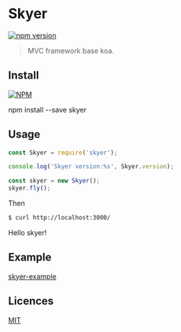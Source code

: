 # Skyer

[![npm version](https://badge.fury.io/js/skyer.svg)](https://badge.fury.io/js/skyer)

> MVC framework base koa.

## Install

[![NPM](https://nodei.co/npm/skyer.png?downloads=true&downloadRank=true&stars=true)](https://nodei.co/npm/skyer/)

npm install --save skyer

## Usage

```js
const Skyer = require('skyer');

console.log('Skyer version:%s', Skyer.version);

const skyer = new Skyer();
skyer.fly();
```
Then

```bash
$ curl http://localhost:3000/
```

Hello skyer!

## Example
[skyer-example](https://github.com/skyerjs/skyer-example)

## Licences

[MIT](LICENSE)